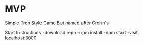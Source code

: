 # MVP
Simple Tron Style Game
But named after Crohn's

Start Instructions
-download repo
-npm install
-npm start
-visit localhost:3000